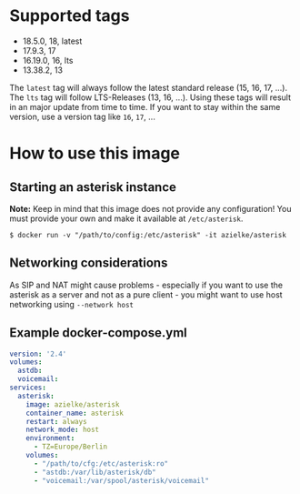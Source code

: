# Supported tags
* 18.5.0, 18, latest
* 17.9.3, 17
* 16.19.0, 16, lts
* 13.38.2, 13

The `latest` tag will always follow the latest standard release (15, 16, 17, ...). The `lts` tag will follow LTS-Releases (13, 16, ...). Using these tags will result in an major update from time to time. If you want to stay within the same version, use a version tag like `16`, `17`, ...

# How to use this image

## Starting an asterisk instance

**Note:** Keep in mind that this image does not provide any configuration! You must provide your own and make it available at `/etc/asterisk`.

```
$ docker run -v "/path/to/config:/etc/asterisk" -it azielke/asterisk
```

## Networking considerations

As SIP and NAT might cause problems - especially if you want to use the asterisk as a server and not as a pure client - you might want to use host networking using `--network host`

## Example docker-compose.yml

```yaml
version: '2.4'
volumes:
  astdb:
  voicemail:
services:
  asterisk:
    image: azielke/asterisk
    container_name: asterisk
    restart: always
    network_mode: host
    environment:
      - TZ=Europe/Berlin
    volumes:
      - "/path/to/cfg:/etc/asterisk:ro"
      - "astdb:/var/lib/asterisk/db"
      - "voicemail:/var/spool/asterisk/voicemail"
```
